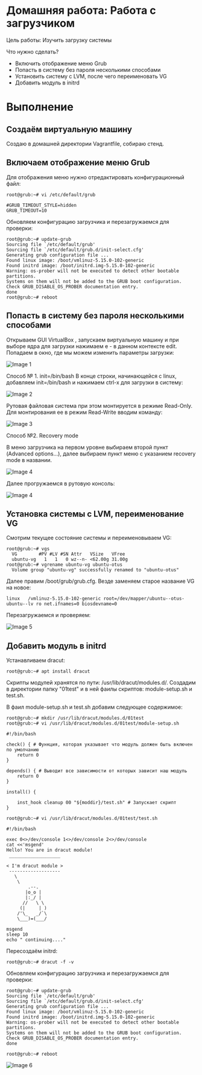 # Домашняя работа: Работа с загрузчиком

Цель работы: Изучить загрузку системы

Что нужно сделать?

- Включить отображение меню Grub
- Попасть в систему без пароля несколькими способами
- Установить систему с LVM, после чего переименовать VG
- Добавить модуль в initrd

# Выполнение

## Создаём виртуальную машину

Создаю в домашней директории Vagrantfile, собираю стенд.
 
## Включаем отображение меню Grub

Для отображения меню нужно отредактировать конфигурационный файл:

``` root@grub:~# vi /etc/default/grub ```

``` 
#GRUB_TIMEOUT_STYLE=hidden
GRUB_TIMEOUT=10
```
Обновляем конфигурацию загрузчика и перезагружаемся для проверки:
```
root@grub:~# update-grub
Sourcing file `/etc/default/grub'
Sourcing file `/etc/default/grub.d/init-select.cfg'
Generating grub configuration file ...
Found linux image: /boot/vmlinuz-5.15.0-102-generic
Found initrd image: /boot/initrd.img-5.15.0-102-generic
Warning: os-prober will not be executed to detect other bootable partitions.
Systems on them will not be added to the GRUB boot configuration.
Check GRUB_DISABLE_OS_PROBER documentation entry.
done
root@grub:~# reboot
```

## Попасть в систему без пароля несколькими способами

Открываем GUI VirtualBox , запускаем виртуальную машину и при выборе ядра для загрузки нажимаем e - в данном контексте edit. 
Попадаем в окно, где мы можем изменить параметры загрузки:

![Image 1](screenshots/pic1.png)

Способ № 1. init=/bin/bash
В конце строки, начинающейся с linux, добавляем init=/bin/bash и нажимаем сtrl-x для загрузки в систему:

![Image 2](screenshots/pic2.png)

Рутовая файловая система при этом монтируется в режиме Read-Only. Для монтирования ее в режим Read-Write вводим команду:

![Image 3](screenshots/pic3.png)

Способ №2. Recovery mode

В меню загрузчика на первом уровне выбираем второй пункт (Advanced options…), далее выбираем пункт меню с указанием recovery mode в названии. 

![Image 4](screenshots/pic4.png)

Далее прогружаемся в рутовую консоль:

![Image 4](screenshots/pic4-1.png)

## Установка системы с LVM, переименование VG

Смотрим текущее состояние системы и переименовываем VG:
```
root@grub:~# vgs
  VG        #PV #LV #SN Attr   VSize   VFree 
  ubuntu-vg   1   1   0 wz--n- <62.00g 31.00g
root@grub:~# vgrename ubuntu-vg ubuntu-otus
  Volume group "ubuntu-vg" successfully renamed to "ubuntu-otus"
```

Далее правим /boot/grub/grub.cfg. Везде заменяем старое название VG на новое:

```
linux   /vmlinuz-5.15.0-102-generic root=/dev/mapper/ubuntu--otus-ubuntu--lv ro net.ifnames=0 biosdevname=0
```
Перезагружаемся и проверяем:

![Image 5](screenshots/pic8.png)

## Добавить модуль в initrd

Устанавливаем dracut:

``` root@grub:~# apt install dracut ```

Скрипты модулей хранятся по пути: /usr/lib/dracut/modules.d/. Создадим в директории папку "01test" и
в ней фаилы скриптов: module-setup.sh и test.sh.

В фаил module-setup.sh и test.sh добавим следующее содержимое:

```
root@grub:~# mkdir /usr/lib/dracut/modules.d/01test
root@grub:~# vi /usr/lib/dracut/modules.d/01test/module-setup.sh
```

``` 
#!/bin/bash

check() { # Функция, которая указывает что модуль должен быть включен по умолчанию
    return 0
}

depends() { # Выводит все зависимости от которых зависит наш модуль
    return 0
}

install() {

    inst_hook cleanup 00 "${moddir}/test.sh" # Запускает скрипт
}

```
```
root@grub:~# vi /usr/lib/dracut/modules.d/01test/test.sh
```
```
#!/bin/bash

exec 0<>/dev/console 1<>/dev/console 2<>/dev/console
cat <<'msgend'
Hello! You are in dracut module!
 ___________________

< I'm dracut module >
 -------------------
   \
    \
        .--.
       |o_o |
       |:_/ |
      //   \ \
     (|     | )
    /'\_   _/`\
    \___)=(___/

msgend
sleep 10
echo " continuing...."
```
Пересоздаём initrd:

``` root@grub:~# dracut -f -v ```

Обновляем конфигурацию загрузчика и перезагружаемся для проверки:
```
root@grub:~# update-grub
Sourcing file `/etc/default/grub'
Sourcing file `/etc/default/grub.d/init-select.cfg'
Generating grub configuration file ...
Found linux image: /boot/vmlinuz-5.15.0-102-generic
Found initrd image: /boot/initrd.img-5.15.0-102-generic
Warning: os-prober will not be executed to detect other bootable partitions.
Systems on them will not be added to the GRUB boot configuration.
Check GRUB_DISABLE_OS_PROBER documentation entry.
done

root@grub:~# reboot
```
![Image 6](screenshots/pic9.png)
